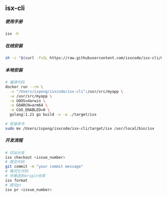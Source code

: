 ## isx-cli

##### 使用手册

```bash
isx -h
```

##### 在线安装

```bash
sh -c "$(curl -fsSL https://raw.githubusercontent.com/isxcode/isx-cli/main/install.sh)"
```

##### 本地安装

```bash
# 编译代码
docker run --rm \
  -v "/Users/ispong/isxcode/isx-cli":/usr/src/myapp \
  -w /usr/src/myapp \
  -e GOOS=darwin \
  -e GOARCH=arm64 \
  -e CGO_ENABLED=0 \
  golang:1.21 go build -v -o ./target/isx
  
# 安装命令
sudo mv /Users/ispong/isxcode/isx-cli/target/isx /usr/local/bin/isx
```

##### 开发流程

```bash
# 切出分支
isx checkout <issue_number>
# 提交代码
git commit -m "your commit message"
# 格式化代码
# 并推送到origin仓库
isx format
# 提交pr
isx pr <issue_number>
```